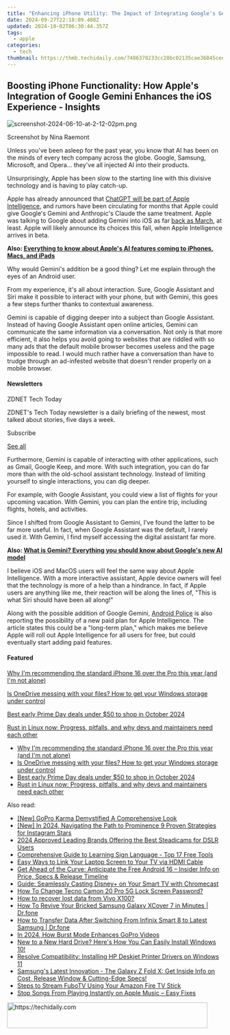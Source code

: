 ```yaml
---
title: "Enhancing iPhone Utility: The Impact of Integrating Google's Gemini Into iOS - Insights"
date: 2024-09-27T22:18:09.408Z
updated: 2024-10-02T06:30:44.357Z
tags:
  - apple
categories:
  - tech
thumbnail: https://thmb.techidaily.com/7486378233cc28bc02135cae36845cee27a44d59f904615df4dae698bbf74beb.jpg
---
```


## Boosting iPhone Functionality: How Apple's Integration of Google Gemini Enhances the iOS Experience - Insights

![screenshot-2024-06-10-at-2-12-02pm.png](https://www.zdnet.com/a/img/resize/d2a1d1408a7ac7d576170e5661be6054344cd069/2024/06/10/c40deade-e783-465b-8fe7-35367aae00bf/screenshot-2024-06-10-at-2-12-02pm.png?auto=webp&width=1280)

Screenshot by Nina Raemont

Unless you've been asleep for the past year, you know that AI has been on the minds of every tech company across the globe. Google, Samsung, Microsoft, and Opera… they've all injected AI into their products. 

Unsurprisingly, Apple has been slow to the starting line with this divisive technology and is having to play catch-up.

Apple has already announced that [ChatGPT will be part of Apple Intelligence](https://www.zdnet.com/article/what-is-apple-intelligence-everything-to-know-about-ai-features-coming-to-iphones-macs-and-ipads/), and rumors have been circulating for months that Apple could give Google's Gemini and Anthropic's Claude the same treatment. Apple was talking to Google about adding Gemini into iOS as far [back as March](https://www.zdnet.com/article/apple-is-in-talks-to-bring-googles-gemini-ai-models-to-the-iphone-as-early-as-this-year/), at least. Apple will likely announce its choices this fall, when Apple Intelligence arrives in beta.

**Also: [Everything to know about Apple's AI features coming to iPhones, Macs, and iPads](https://www.zdnet.com/article/what-is-apple-intelligence-everything-to-know-about-ai-features-coming-to-iphones-macs-and-ipads/)**

Why would Gemini's addition be a good thing? Let me explain through the eyes of an Android user.

From my experience, it's all about interaction. Sure, Google Assistant and Siri make it possible to interact with your phone, but with Gemini, this goes a few steps further thanks to contextual awareness.

Gemini is capable of digging deeper into a subject than Google Assistant. Instead of having Google Assistant open online articles, Gemini can communicate the same information via a conversation. Not only is that more efficient, it also helps you avoid going to websites that are riddled with so many ads that the default mobile browser becomes useless and the page impossible to read. I would much rather have a conversation than have to trudge through an ad-infested website that doesn't render properly on a mobile browser.

#### Newsletters

ZDNET Tech Today

ZDNET's Tech Today newsletter is a daily briefing of the newest, most talked about stories, five days a week.

 Subscribe

[See all](https://www.zdnet.com/newsletters/)

Furthermore, Gemini is capable of interacting with other applications, such as Gmail, Google Keep, and more. With such integration, you can do far more than with the old-school assistant technology. Instead of limiting yourself to single interactions, you can dig deeper.

For example, with Google Assistant, you could view a list of flights for your upcoming vacation. With Gemini, you can plan the entire trip, including flights, hotels, and activities.

Since I shifted from Google Assistant to Gemini, I've found the latter to be far more useful. In fact, when Google Assistant was the default, I rarely used it. With Gemini, I find myself accessing the digital assistant far more.

**Also: [What is Gemini? Everything you should know about Google's new AI model](https://www.zdnet.com/article/what-is-google-gemini/)**

I believe iOS and MacOS users will feel the same way about Apple Intelligence. With a more interactive assistant, Apple device owners will feel that the technology is more of a help than a hindrance. In fact, if Apple users are anything like me, their reaction will be along the lines of, "This is what Siri should have been all along!"

Along with the possible addition of Google Gemini, [Android Police](https://www.androidpolice.com/gemini-support-apple-intelligence-coming-months/) is also reporting the possibility of a new paid plan for Apple Intelligence. The article states this could be a "long-term plan," which makes me believe Apple will roll out Apple Intelligence for all users for free, but could eventually start adding paid features.

#### Featured

[Why I'm recommending the standard iPhone 16 over the Pro this year (and I'm not alone)](https://www.zdnet.com/article/why-im-recommending-the-standard-iphone-16-over-the-pro-this-year-and-im-not-alone/ "Why I'm recommending the standard iPhone 16 over the Pro this year (and I'm not alone)")

[Is OneDrive messing with your files? How to get your Windows storage under control](https://www.zdnet.com/article/is-onedrive-messing-with-your-files-how-to-get-your-windows-storage-under-control/ "Is OneDrive messing with your files? How to get your Windows storage under control")

[Best early Prime Day deals under $50 to shop in October 2024](https://www.zdnet.com/article/best-early-prime-day-deals-under-50/ "Best early Prime Day deals under $50 to shop in October 2024")

[Rust in Linux now: Progress, pitfalls, and why devs and maintainers need each other](https://www.zdnet.com/article/rust-in-linux-now-progress-pitfalls-and-why-devs-and-maintainers-need-each-other/ "Rust in Linux now: Progress, pitfalls, and why devs and maintainers need each other")

* [Why I'm recommending the standard iPhone 16 over the Pro this year (and I'm not alone)](https://www.zdnet.com/article/why-im-recommending-the-standard-iphone-16-over-the-pro-this-year-and-im-not-alone/ "Why I'm recommending the standard iPhone 16 over the Pro this year (and I'm not alone)")
* [Is OneDrive messing with your files? How to get your Windows storage under control](https://www.zdnet.com/article/is-onedrive-messing-with-your-files-how-to-get-your-windows-storage-under-control/ "Is OneDrive messing with your files? How to get your Windows storage under control")
* [Best early Prime Day deals under $50 to shop in October 2024](https://www.zdnet.com/article/best-early-prime-day-deals-under-50/ "Best early Prime Day deals under $50 to shop in October 2024")
* [Rust in Linux now: Progress, pitfalls, and why devs and maintainers need each other](https://www.zdnet.com/article/rust-in-linux-now-progress-pitfalls-and-why-devs-and-maintainers-need-each-other/ "Rust in Linux now: Progress, pitfalls, and why devs and maintainers need each other")

<ins class="adsbygoogle"
     style="display:block"
     data-ad-format="autorelaxed"
     data-ad-client="ca-pub-7571918770474297"
     data-ad-slot="1223367746"></ins>

<ins class="adsbygoogle"
     style="display:block"
     data-ad-client="ca-pub-7571918770474297"
     data-ad-slot="8358498916"
     data-ad-format="auto"
     data-full-width-responsive="true"></ins>

<span class="atpl-alsoreadstyle">Also read:</span>
<div><ul>
<li><a href="https://some-techniques.techidaily.com/new-gopro-karma-demystified-a-comprehensive-look/"><u>[New] GoPro Karma Demystified A Comprehensive Look</u></a></li>
<li><a href="https://article-tips.techidaily.com/new-in-2024-navigating-the-path-to-prominence-9-proven-strategies-for-instagram-stars/"><u>[New] In 2024, Navigating the Path to Prominence 9 Proven Strategies for Instagram Stars</u></a></li>
<li><a href="https://fox-hovers.techidaily.com/2024-approved-leading-brands-offering-the-best-steadicams-for-dslr-users/"><u>2024 Approved Leading Brands Offering the Best Steadicams for DSLR Users</u></a></li>
<li><a href="https://technical-tips.techidaily.com/comprehensive-guide-to-learning-sign-language-top-17-free-tools/"><u>Comprehensive Guide to Learning Sign Language - Top 17 Free Tools</u></a></li>
<li><a href="https://technical-tips.techidaily.com/easy-ways-to-link-your-laptop-screen-to-your-tv-via-hdmi-cable/"><u>Easy Ways to Link Your Laptop Screen to Your TV via HDMI Cable</u></a></li>
<li><a href="https://technical-tips.techidaily.com/get-ahead-of-the-curve-anticipate-the-free-android-16-insider-info-on-price-specs-and-release-timeline/"><u>Get Ahead of the Curve: Anticipate the Free Android 16 – Insider Info on Price, Specs & Release Timeline</u></a></li>
<li><a href="https://technical-tips.techidaily.com/guide-seamlessly-casting-disneyplus-on-your-smart-tv-with-chromecast/"><u>Guide: Seamlessly Casting Disney+ on Your Smart TV with Chromecast</u></a></li>
<li><a href="https://unlock-android.techidaily.com/how-to-change-tecno-camon-20-pro-5g-lock-screen-password-by-drfone-android/"><u>How To Change Tecno Camon 20 Pro 5G Lock Screen Password?</u></a></li>
<li><a href="https://blog-min.techidaily.com/how-to-recover-lost-data-from-vivo-x100-by-fonelab-android-recover-data/"><u>How to recover lost data from Vivo X100?</u></a></li>
<li><a href="https://howto.techidaily.com/how-to-revive-your-bricked-samsung-galaxy-xcover-7-in-minutes-drfone-by-drfone-fix-android-problems-fix-android-problems/"><u>How To Revive Your Bricked Samsung Galaxy XCover 7 in Minutes | Dr.fone</u></a></li>
<li><a href="https://android-transfer.techidaily.com/how-to-transfer-data-after-switching-from-infinix-smart-8-to-latest-samsung-drfone-by-drfone-transfer-from-android-transfer-from-android/"><u>How to Transfer Data After Switching From Infinix Smart 8 to Latest Samsung | Dr.fone</u></a></li>
<li><a href="https://some-techniques.techidaily.com/in-2024-how-burst-mode-enhances-gopro-videos/"><u>In 2024, How Burst Mode Enhances GoPro Videos</u></a></li>
<li><a href="https://technical-tips.techidaily.com/1722885963754-new-to-a-new-hard-drive-heres-how-you-can-easily-install-windows-10/"><u>New to a New Hard Drive? Here's How You Can Easily Install Windows 10!</u></a></li>
<li><a href="https://tech-hub.techidaily.com/resolve-compatibility-installing-hp-deskjet-printer-drivers-on-windows-11/"><u>Resolve Compatibility: Installing HP Deskjet Printer Drivers on Windows 11</u></a></li>
<li><a href="https://technical-tips.techidaily.com/1722892546482-samsungs-latest-innovation-the-galaxy-z-fold-x-get-inside-info-on-cost-release-window-and-cutting-edge-specs/"><u>Samsung's Latest Innovation - The Galaxy Z Fold X: Get Inside Info on Cost, Release Window & Cutting-Edge Specs!</u></a></li>
<li><a href="https://technical-tips.techidaily.com/steps-to-stream-fubotv-using-your-amazon-fire-tv-stick/"><u>Steps to Stream FuboTV Using Your Amazon Fire TV Stick</u></a></li>
<li><a href="https://technical-tips.techidaily.com/stop-songs-from-playing-instantly-on-apple-music-easy-fixes/"><u>Stop Songs From Playing Instantly on Apple Music – Easy Fixes</u></a></li>
</ul></div>

<!-- affiliate ads begin -->
<a href="https://bluettius.sjv.io/c/5597632/2139122/17108" target="_top" id="2139122">
  <img src="//a.impactradius-go.com/display-ad/17108-2139122" border="0" alt="https://techidaily.com" width="468" height="60"/>
</a>
<img height="0" width="0" src="https://bluettius.sjv.io/i/5597632/2139122/17108" style="position:absolute;visibility:hidden;" border="0" />
<!-- affiliate ads end -->

